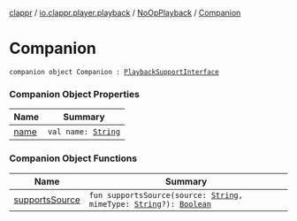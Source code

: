 [clappr](../../../index.md) / [io.clappr.player.playback](../../index.md) / [NoOpPlayback](../index.md) / [Companion](./index.md)

# Companion

`companion object Companion : `[`PlaybackSupportInterface`](../../../io.clappr.player.components/-playback-support-interface/index.md)

### Companion Object Properties

| Name | Summary |
|---|---|
| [name](name.md) | `val name: `[`String`](https://kotlinlang.org/api/latest/jvm/stdlib/kotlin/-string/index.html) |

### Companion Object Functions

| Name | Summary |
|---|---|
| [supportsSource](supports-source.md) | `fun supportsSource(source: `[`String`](https://kotlinlang.org/api/latest/jvm/stdlib/kotlin/-string/index.html)`, mimeType: `[`String`](https://kotlinlang.org/api/latest/jvm/stdlib/kotlin/-string/index.html)`?): `[`Boolean`](https://kotlinlang.org/api/latest/jvm/stdlib/kotlin/-boolean/index.html) |
